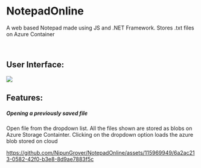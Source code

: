 # NotepadOnline

<p>A web based Notepad made using JS and .NET Framework. Stores .txt files on Azure Container</p>
<br/>
<h2 style={{paddingTop:"40px"}}>User Interface:</h2>
<img src="https://github.com/NipunGrover/NotepadOnline/assets/115969949/7dde0e41-1fc7-412a-a146-b0b57da48b5c"/>
<br/>

<h2 >Features:</h2>
<h5>Opening a previously saved file</h5>
<p>Open file from the dropdown list. All the files shown are stored as blobs on Azure Storage Containter. 
Clicking on the dropdown option loads the azure blob stored on cloud</p>
                
https://github.com/NipunGrover/NotepadOnline/assets/115969949/6a2ac213-0582-42f0-b3e8-8d9ae7883f5c

